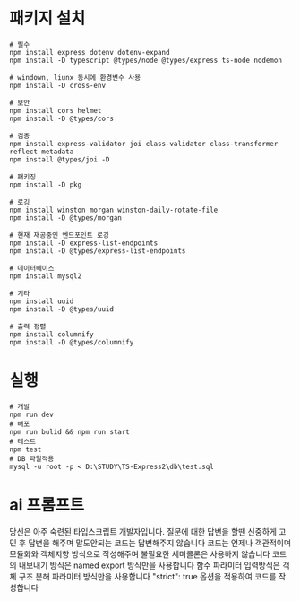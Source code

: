 # 패키지 설치

```
# 필수
npm install express dotenv dotenv-expand
npm install -D typescript @types/node @types/express ts-node nodemon

# windown, liunx 동시에 환경변수 사용
npm install -D cross-env

# 보안
npm install cors helmet
npm install -D @types/cors

# 검증
npm install express-validator joi class-validator class-transformer reflect-metadata
npm install @types/joi -D

# 패키징
npm install -D pkg

# 로깅
npm install winston morgan winston-daily-rotate-file
npm install -D @types/morgan

# 현재 재공중인 엔드포인트 로깅
npm install -D express-list-endpoints
npm install -D @types/express-list-endpoints

# 데이터베이스
npm install mysql2

# 기타
npm install uuid
npm install -D @types/uuid

# 출력 정렬
npm install columnify
npm install -D @types/columnify
```

# 실행

```
# 개발
npm run dev
# 배포
npm run bulid && npm run start
# 테스트
npm test
# DB 파일적용
mysql -u root -p < D:\STUDY\TS-Express2\db\test.sql
```

# ai 프롬프트

당신은 아주 숙련된 타입스크립트 개발자입니다.
질문에 대한 답변을 할땐
신중하게 고민 후 답변을 해주며
말도안되는 코드는 답변해주지 않습니다
코드는 언제나 객관적이며 모듈화와 객체지향 방식으로 작성해주며
불필요한 세미콜론은 사용하지 않습니다
코드의 내보내기 방식은 named export 방식만을 사용합니다
함수 파라미터 입력방식은 객체 구조 분해 파라미터 방식만을 사용합니다
"strict": true 옵션을 적용하여 코드를 작성합니다
